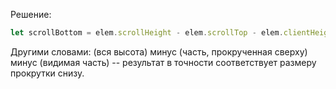 Решение:

```js
let scrollBottom = elem.scrollHeight - elem.scrollTop - elem.clientHeight;
```

Другими словами: (вся высота) минус (часть, прокрученная сверху) минус (видимая часть) -- результат в точности соответствует размеру прокрутки снизу.
